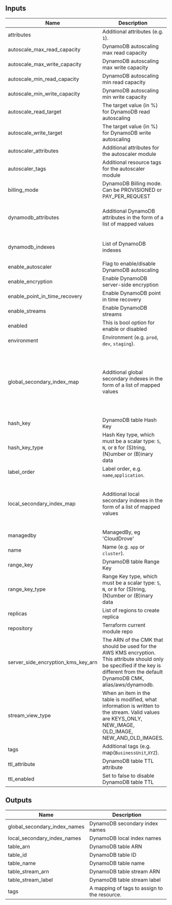 ## Inputs

| Name | Description | Type | Default | Required |
|------|-------------|------|---------|:--------:|
| attributes | Additional attributes (e.g. `1`). | `list(any)` | `[]` | no |
| autoscale\_max\_read\_capacity | DynamoDB autoscaling max read capacity | `number` | `20` | no |
| autoscale\_max\_write\_capacity | DynamoDB autoscaling max write capacity | `number` | `20` | no |
| autoscale\_min\_read\_capacity | DynamoDB autoscaling min read capacity | `number` | `5` | no |
| autoscale\_min\_write\_capacity | DynamoDB autoscaling min write capacity | `number` | `5` | no |
| autoscale\_read\_target | The target value (in %) for DynamoDB read autoscaling | `number` | `50` | no |
| autoscale\_write\_target | The target value (in %) for DynamoDB write autoscaling | `number` | `50` | no |
| autoscaler\_attributes | Additional attributes for the autoscaler module | `list(string)` | `[]` | no |
| autoscaler\_tags | Additional resource tags for the autoscaler module | `map(string)` | `{}` | no |
| billing\_mode | DynamoDB Billing mode. Can be PROVISIONED or PAY\_PER\_REQUEST | `string` | `"PROVISIONED"` | no |
| dynamodb\_attributes | Additional DynamoDB attributes in the form of a list of mapped values | <pre>list(object({<br>    name = string<br>    type = string<br>  }))</pre> | `[]` | no |
| dynamodb\_indexes | List of DynamoDB indexes | `list(string)` | <pre>[<br>  ""<br>]</pre> | no |
| enable\_autoscaler | Flag to enable/disable DynamoDB autoscaling | `bool` | `false` | no |
| enable\_encryption | Enable DynamoDB server-side encryption | `bool` | `true` | no |
| enable\_point\_in\_time\_recovery | Enable DynamoDB point in time recovery | `bool` | `true` | no |
| enable\_streams | Enable DynamoDB streams | `bool` | `false` | no |
| enabled | This is bool option for enable or disabled | `bool` | `true` | no |
| environment | Environment (e.g. `prod`, `dev`, `staging`). | `string` | `""` | no |
| global\_secondary\_index\_map | Additional global secondary indexes in the form of a list of mapped values | <pre>list(object({<br>    hash_key           = string<br>    name               = string<br>    non_key_attributes = list(string)<br>    projection_type    = string<br>    range_key          = string<br>    read_capacity      = number<br>    write_capacity     = number<br>  }))</pre> | `[]` | no |
| hash\_key | DynamoDB table Hash Key | `string` | n/a | yes |
| hash\_key\_type | Hash Key type, which must be a scalar type: `S`, `N`, or `B` for (S)tring, (N)umber or (B)inary data | `string` | `"S"` | no |
| label\_order | Label order, e.g. `name`,`application`. | `list(any)` | `[]` | no |
| local\_secondary\_index\_map | Additional local secondary indexes in the form of a list of mapped values | <pre>list(object({<br>    name               = string<br>    non_key_attributes = list(string)<br>    projection_type    = string<br>    range_key          = string<br>  }))</pre> | `[]` | no |
| managedby | ManagedBy, eg 'CloudDrove' | `string` | `"hello@clouddrove.com"` | no |
| name | Name  (e.g. `app` or `cluster`). | `string` | `""` | no |
| range\_key | DynamoDB table Range Key | `string` | `""` | no |
| range\_key\_type | Range Key type, which must be a scalar type: `S`, `N`, or `B` for (S)tring, (N)umber or (B)inary data | `string` | `"S"` | no |
| replicas | List of regions to create replica | `list(string)` | `[]` | no |
| repository | Terraform current module repo | `string` | `"https://github.com/clouddrove/terraform-aws-dynamodb"` | no |
| server\_side\_encryption\_kms\_key\_arn | The ARN of the CMK that should be used for the AWS KMS encryption. This attribute should only be specified if the key is different from the default DynamoDB CMK, alias/aws/dynamodb. | `string` | `null` | no |
| stream\_view\_type | When an item in the table is modified, what information is written to the stream. Valid values are KEYS\_ONLY, NEW\_IMAGE, OLD\_IMAGE, NEW\_AND\_OLD\_IMAGES. | `string` | `""` | no |
| tags | Additional tags (e.g. map(`BusinessUnit`,`XYZ`). | `map(any)` | `{}` | no |
| ttl\_attribute | DynamoDB table TTL attribute | `string` | `"Expires"` | no |
| ttl\_enabled | Set to false to disable DynamoDB table TTL | `bool` | `true` | no |

## Outputs

| Name | Description |
|------|-------------|
| global\_secondary\_index\_names | DynamoDB secondary index names |
| local\_secondary\_index\_names | DynamoDB local index names |
| table\_arn | DynamoDB table ARN |
| table\_id | DynamoDB table ID |
| table\_name | DynamoDB table name |
| table\_stream\_arn | DynamoDB table stream ARN |
| table\_stream\_label | DynamoDB table stream label |
| tags | A mapping of tags to assign to the resource. |

